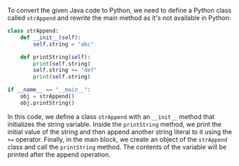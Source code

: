 To convert the given Java code to Python, we need to define a Python class called `strAppend` and rewrite the main method as it's not available in Python:
```python
class strAppend:
    def __init__(self):
        self.string = "abc"

    def printString(self):
        print(self.string)
        self.string += "def"
        print(self.string)

if __name__ == "__main__":
    obj = strAppend()
    obj.printString()
``` 
In this code, we define a class `strAppend` with an `__init__` method that initializes the string variable. Inside the `printString` method, we print the initial value of the string and then append another string literal to it using the `+=` operator. Finally, in the main block, we create an object of the `strAppend` class and call the `printString` method. The contents of the variable will be printed after the append operation.
